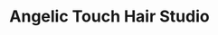 ---
title: "Angelic Touch Hair Studio"
url: /toronto/angelic-touch-hair-studio/
shop: hairdresser
---